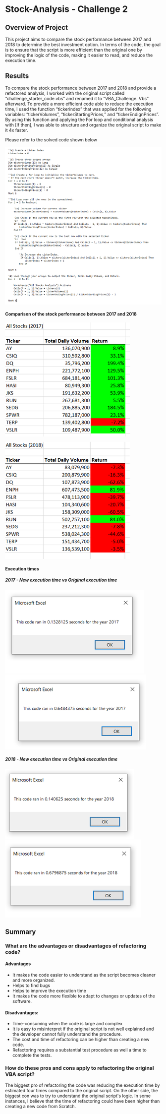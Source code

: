 # Stock-Analysis - Challenge 2

## Overview of Project
This project aims to compare the stock performance between 2017 and 2018 to determine the best investment option. In terms of the code, the goal is to ensure that the script is more efficient than the original one by improving the logic of the code, making it easier to read, and reduce the execution time.  

## Results
To compare the stock performance between 2017 and 2018 and provide a refactored analysis, I worked with the original script called “challenge_starter_code.vbs” and renamed it to “VBA_Challenge. Vbs” afterward. 
To provide a more efficient code able to reduce the execution time, I used the function “tickerindex” that was applied for the following variables: “tickerVolumes”, “tickerStartingPrices,” and “tickerEndignPrices”. By using this function and applying the For loop and conditional analysis with [If then], I was able to structure and organize the original script to make it 4x faster. 

Please refer to the solved code shown below

![](https://github.com/Marietas/stock-analysis/blob/main/Resources/Script%20solution.PNG)

#### Comparison of the stock performance between 2017 and 2018
![](https://github.com/Marietas/stock-analysis/blob/main/Resources/Data%202017.PNG)

![](https://github.com/Marietas/stock-analysis/blob/main/Resources/Data%202018.PNG)

#### Execution times

##### 2017 - New execution time vs Original execution time

![](https://github.com/Marietas/stock-analysis/blob/main/Resources/VBA_Challenge_2017.PNG)
![](https://github.com/Marietas/stock-analysis/blob/main/Resources/VBA_Challenge_2017_old%20time.PNG)

##### 2018 - New execution time vs Original execution time

![](https://github.com/Marietas/stock-analysis/blob/main/Resources/VBA_Challenge_2018.PNG)
![](https://github.com/Marietas/stock-analysis/blob/main/Resources/VBA_Challenge_2018_old%20time.PNG)

## Summary
### What are the advantages or disadvantages of refactoring code?
#### Advantages
- It makes the code easier to understand as the script becomes cleaner and more organized.
-	Helps to find bugs
-	Helps to improve the execution time
-	It makes the code more flexible to adapt to changes or updates of the software. 

#### Disadvantages:
-	Time-consuming when the code is large and complex
-	It is easy to misinterpret if the original script is not well explained and the developer cannot fully understand the procedure. 
-	The cost and time of refactoring can be higher than creating a new code.
-	Refactoring requires a substantial test procedure as well a time to complete the tests.

### How do these pros and cons apply to refactoring the original VBA script?
The biggest pro of refactoring the code was reducing the execution time by estimated four times compared to the original script. On the other side, the biggest con was to try to understand the original script's logic. In some instances, I believe that the time of refactoring could have been higher than creating a new code from Scratch. 
